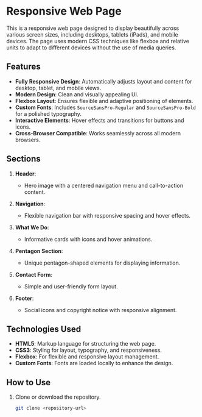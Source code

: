 # Responsive Web Page

This is a responsive web page designed to display beautifully across various screen sizes, including desktops, tablets (iPads), and mobile devices. The page uses modern CSS techniques like flexbox and relative units to adapt to different devices without the use of media queries.

## Features

- **Fully Responsive Design**: Automatically adjusts layout and content for desktop, tablet, and mobile views.
- **Modern Design**: Clean and visually appealing UI.
- **Flexbox Layout**: Ensures flexible and adaptive positioning of elements.
- **Custom Fonts**: Includes `SourceSansPro-Regular` and `SourceSansPro-Bold` for a polished typography.
- **Interactive Elements**: Hover effects and transitions for buttons and icons.
- **Cross-Browser Compatible**: Works seamlessly across all modern browsers.

## Sections

1. **Header**:

   - Hero image with a centered navigation menu and call-to-action content.

2. **Navigation**:

   - Flexible navigation bar with responsive spacing and hover effects.

3. **What We Do**:

   - Informative cards with icons and hover animations.

4. **Pentagon Section**:

   - Unique pentagon-shaped elements for displaying information.

5. **Contact Form**:

   - Simple and user-friendly form layout.

6. **Footer**:
   - Social icons and copyright notice with responsive alignment.

## Technologies Used

- **HTML5**: Markup language for structuring the web page.
- **CSS3**: Styling for layout, typography, and responsiveness.
- **Flexbox**: For flexible and responsive layout management.
- **Custom Fonts**: Fonts are loaded locally to enhance the design.

## How to Use

1. Clone or download the repository.
   ```bash
   git clone <repository-url>
   ```
